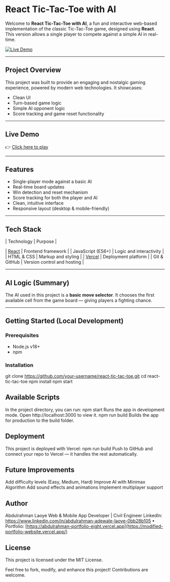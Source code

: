 # React Tic-Tac-Toe with AI
Welcome to **React Tic-Tac-Toe with AI**, a fun and interactive web-based implementation of the classic Tic-Tac-Toe game, designed using **React**. This version allows a single player to compete against a simple AI in real-time.

[![Live Demo](https://img.shields.io/badge/Live-Demo-green?style=flat-square&logo=vercel)](https://react-tic-tac-toe-ashen-two.vercel.app/)

---

## Project Overview
This project was built to provide an engaging and nostalgic gaming experience, powered by modern web technologies. It showcases:
- Clean UI
- Turn-based game logic
- Simple AI opponent logic
- Score tracking and game reset functionality

---

## Live Demo

👉 [Click here to play](https://react-tic-tac-toe-ashen-two.vercel.app/)

---

## Features

- Single-player mode against a basic AI
- Real-time board updates
- Win detection and reset mechanism
- Score tracking for both the player and AI
- Clean, intuitive interface
- Responsive layout (desktop & mobile-friendly)

---

## Tech Stack

| Technology                      |    Purpose |

| [React](https://reactjs.org/)   | Frontend framework |
| JavaScript (ES6+)               | Logic and interactivity |
| HTML & CSS                      | Markup and styling |
| [Vercel](https://vercel.com/)   | Deployment platform |
| Git & GitHub                    | Version control and hosting |

---

## AI Logic (Summary)

The AI used in this project is a **basic move selector**. It chooses the first available cell from the game board — giving players a fighting chance. 

---

## Getting Started (Local Development)

### Prerequisites
- Node.js v18+
- npm

### Installation
git clone https://github.com/your-username/react-tic-tac-toe.git
cd react-tic-tac-toe
npm install
npm start

## Available Scripts
In the project directory, you can run:
npm start
Runs the app in development mode. Open http://localhost:3000 to view it.
npm run build
Builds the app for production to the build folder.

## Deployment
This project is deployed with Vercel:
npm run build
Push to GitHub and connect your repo to Vercel — it handles the rest automatically.

## Future Improvements
Add difficulty levels (Easy, Medium, Hard)
Improve AI with Minimax Algorithm
Add sound effects and animations
Implement multiplayer support

## Author
Abdulrahman Laoye Web & Mobile App Developer | Civil Engineer 
LinkedIn: https://www.linkedin.com/in/abdulrahman-adewale-laoye-0bb28b105                       • Portfolio: [https://abdulrahman-portfolio-eight.vercel.app](https://modified-portfolio-website.vercel.app/)

## License
This project is licensed under the MIT License.

Feel free to fork, modify, and enhance this project! Contributions are welcome.



